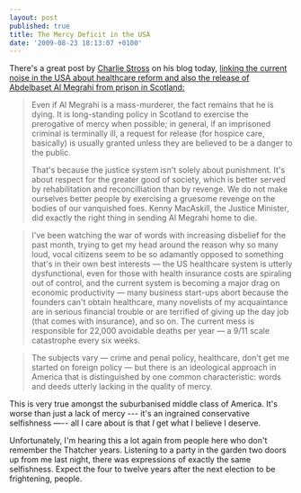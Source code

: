 ```yaml
---
layout: post
published: true
title: The Mercy Deficit in the USA
date: '2009-08-23 18:13:07 +0100'
---
```


There's a great post by [Charlie Stross](http://www.antipope.org/charlie/blog-static/) on his blog today,
[linking the current noise in the USA about healthcare reform and also the release of Abdelbaset Al Megrahi from prison in Scotland:](http://www.antipope.org/charlie/blog-static/2009/08/merciless.html)

> Even if Al Megrahi is a mass-murderer, the fact remains that he is
> dying. It is long-standing policy in Scotland to exercise the
> prerogative of mercy when possible; in general, if an imprisoned
> criminal is terminally ill, a request for release (for hospice care,
> basically) is usually granted unless they are believed to be a danger
> to the public.
>
> That's because the justice system isn't solely about punishment. It's
> about respect for the greater good of society, which is better served
> by rehabilitation and reconcilliation than by revenge. We do not make
> ourselves better people by exercising a gruesome revenge on the bodies
> of our vanquished foes. Kenny MacAskill, the Justice Minister, did
> exactly the right thing in sending Al Megrahi home to die.

> I've been watching the war of words with increasing disbelief for the
> past month, trying to get my head around the reason why so many loud,
> vocal citizens seem to be so adamantly opposed to something that's in
> their own best interests — the US healthcare system is utterly
> dysfunctional, even for those with health insurance costs are
> spiraling out of control, and the current system is becoming a major
> drag on economic productivity — many business start-ups abort because
> the founders can't obtain healthcare, many novelists of my
> acquaintance are in serious financial trouble or are terrified of
> giving up the day job (that comes with insurance), and so on. The
> current mess is responsible for 22,000 avoidable deaths per year — a
> 9/11 scale catastrophe every six weeks.

> The subjects vary — crime and penal policy, healthcare, don't get me
> started on foreign policy — but there is an ideological approach in
> America that is distinguished by one common characteristic: words and
> deeds utterly lacking in the quality of mercy.

This is very true amongst the suburbanised middle class of America. It's
worse than just a lack of mercy --- it's an ingrained conservative
selfishness —-- all I care about is that *I* get what I believe I deserve.

Unfortunately, I'm hearing this a lot again from people here who don't
remember the Thatcher years. Listening to a party in the garden two
doors up from me last night, there was expressions of exactly the same
selfishness. Expect the four to twelve years after the next election to
be frightening, people.
